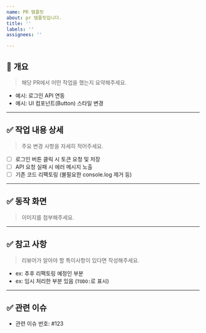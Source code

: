 ```yaml
---
name: PR 템플릿
about: pr 템플릿입니다.
title: ''
labels: ''
assignees: ''

---
```


## 📌 개요
> 해당 PR에서 어떤 작업을 했는지 요약해주세요.

- 예시: 로그인 API 연동
- 예시: UI 컴포넌트(Button) 스타일 변경

---

## ✅ 작업 내용 상세
> 주요 변경 사항을 자세히 적어주세요.

- [ ] 로그인 버튼 클릭 시 토큰 요청 및 저장
- [ ] API 요청 실패 시 에러 메시지 노출
- [ ] 기존 코드 리팩토링 (불필요한 console.log 제거 등)

---

## ✅ 동작 화면
> 이미지를 첨부해주세요.

---

## ✅ 참고 사항
> 리뷰어가 알아야 할 특이사항이 있다면 작성해주세요.

- ex: 추후 리팩토링 예정인 부분
- ex: 임시 처리한 부분 있음 (`TODO:`로 표시)

---

## ✅ 관련 이슈
- 관련 이슈 번호: #123
